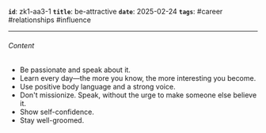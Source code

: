 **`id`**: zk1-aa3-1
**`title`**: be-attractive
**`date`**: 2025-02-24
**`tags`**: #career #relationships #influence

---

###### Content

-   Be passionate and speak about it.
-   Learn every day—the more you know, the more interesting you become.
-   Use positive body language and a strong voice.
-   Don't missionize. Speak, without the urge to make someone else believe it.
-   Show self-confidence.
-   Stay well-groomed.
